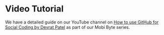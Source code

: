 #  Video Tutorial
We have a detailed guide on our YouTube channel on [How to use GitHub for Social Coding by Devrat Patel](https://youtu.be/N12wZBzG4Hw?si=2fhzHsXaq-sz_mzX) as part of our Mobi Byte series.  






